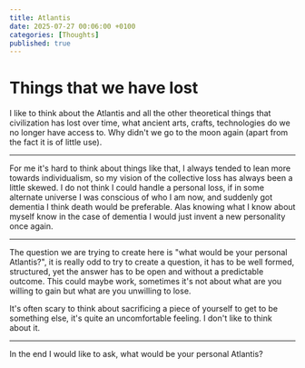 ```yaml
---
title: Atlantis
date: 2025-07-27 00:06:00 +0100
categories: [Thoughts]
published: true
---
```


# Things that we have lost

I like to think about the Atlantis and all the other theoretical things that civilization has lost over time, what ancient arts, crafts, technologies do we no longer have access to. Why didn't we go to the moon again (apart from the fact it is of little use). 

---

For me it's hard to think about things like that, I always tended to lean more towards individualism, so my vision of the collective loss has always been a little skewed. I do not think I could handle a personal loss, if in some alternate universe I was conscious of who I am now, and suddenly got dementia I think death would be preferable. Alas knowing what I know about myself know in the case of dementia I would just invent a new personality once again. 

---

The question we are trying to create here is "what would be your personal Atlantis?", it is really odd to try to create a question, it has to be well formed, structured, yet the answer has to be open and without a predictable outcome. This could maybe work, sometimes it's not about what are you willing to gain but what are you unwilling to lose.

It's often scary to think about sacrificing a piece of yourself to get to be something else, it's quite an uncomfortable feeling. I don't like to think about it.

---

In the end I would like to ask, what would be your personal Atlantis?
